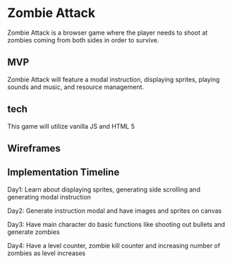 # Zombie Attack
Zombie Attack is a browser game where the player needs to shoot at zombies coming from both sides in order to survive.

## MVP

Zombie Attack will feature a modal instruction, displaying sprites, playing sounds and music, and resource management.

## tech

This game will utilize vanilla JS and HTML 5

## Wireframes 


## Implementation Timeline 

Day1: Learn about displaying sprites, generating side scrolling and generating modal instruction

Day2: Generate instruction modal and have images and sprites on canvas

Day3: Have main character do basic functions like shooting out bullets and generate zombies

Day4: Have a level counter, zombie kill counter and increasing number of zombies as level increases
